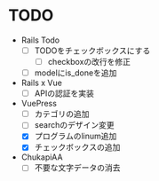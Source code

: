# TODO
 - Rails Todo
   - [ ] TODOをチェックボックスにする
     - [ ] checkboxの改行を修正
   - [ ] modelにis_doneを追加
 - Rails x Vue
   - [ ] APIの認証を実装
 - VuePress
   - [ ] カテゴリの追加
   - [ ] searchのデザイン変更
   - [x] プログラムのlinum追加
   - [x] チェックボックスの追加
 - ChukapiAA
   - [ ] 不要な文字データの消去